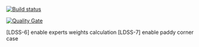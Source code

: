 [![Build status](https://travis-ci.org/demid5111/lingvo-dss.svg?branch=master)](https://travis-ci.org/demid5111/lingvo-dss?branch=master)
 
[![Quality Gate](https://sonarqube.com/api/badges/gate?key=dss.lingvo)](https://sonarqube.com/dashboard/index?id=dss.lingvo)

[LDSS-6] enable experts weights calculation
[LDSS-7] enable paddy corner case